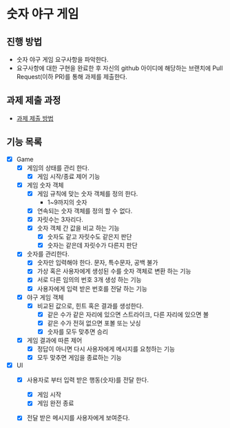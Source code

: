 # 숫자 야구 게임
## 진행 방법
* 숫자 야구 게임 요구사항을 파악한다.
* 요구사항에 대한 구현을 완료한 후 자신의 github 아이디에 해당하는 브랜치에 Pull Request(이하 PR)를 통해 과제를 제출한다.

## 과제 제출 과정
* [과제 제출 방법](https://github.com/next-step/nextstep-docs/tree/master/precourse)

## 기능 목록
- [x] Game
    - [x] 게임의 상태를 관리 한다.
        - [x] 게임 시작/종료 제어 기능
    - [x] 게임 숫자 객체
        - [x] 게임 규칙에 맞는 숫자 객체를 정의 한다.
            - 1~9까지의 숫자
        - [x] 연속되는 숫자 객체를 정의 할 수 없다.
        - [x] 자릿수는 3자리다.
        - [x] 숫자 객체 간 값을 비교 하는 기능
            - [x] 숫자도 같고 자릿수도 같은지 판단
            - [x] 숫자는 같은데 자릿수가 다른지 판단
    - [x] 숫자를 관리한다.
        - [x] 숫자만 입력해야 한다. 문자, 특수문자, 공백 불가
        - [x] 가상 혹은 사용자에게 생성된 수를 숫자 객체로 변환 하는 기능
        - [x] 서로 다른 임의의 번호 3개 생성 하는 기능
        - [x] 사용자에게 입력 받은 번호를 전달 하는 기능 
    - [x] 야구 게임 객체
        - [x] 비교된 값으로, 힌트 혹은 결과를 생성한다.
            - [x] 같은 수가 같은 자리에 있으면 스트라이크, 다른 자리에 있으면 볼
            - [x] 같은 수가 전혀 없으면 포볼 또는 낫싱
            - [x] 숫자를 모두 맞추면 승리
    - [x] 게임 결과에 따른 제어
        - [x] 정답이 아니면 다시 사용자에게 메시지를 요청하는 기능
        - [x] 모두 맞추면 게임을 종료하는 기능
        
- [x] UI  
    - [x] 사용자로 부터 입력 받은 행동(숫자)를 전달 한다.
        - [x] 게임 시작
        - [x] 게임 완전 종료
    - [x] 전달 받은 메시지를 사용자에게 보여준다.
    